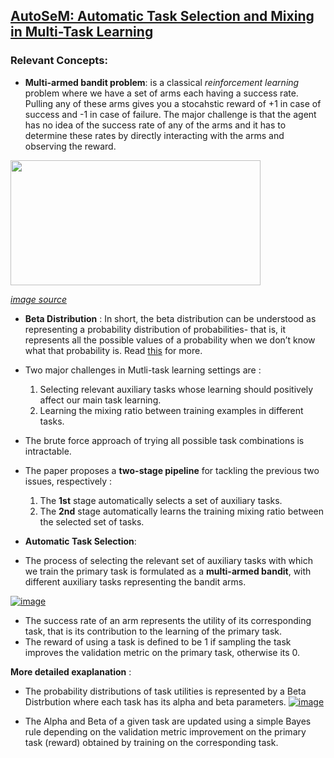 ## [AutoSeM: Automatic Task Selection and Mixing in Multi-Task Learning](https://arxiv.org/abs/1904.04153)

### Relevant Concepts:
  * **Multi-armed bandit problem**: is a classical *reinforcement learning* problem where we have a set of arms each having a success rate. Pulling any of these arms gives you a stocahstic reward of +1 in case of success and -1 in case of failure. The major challenge is that the agent has no idea of the success rate of any of the arms and it has to determine these rates by directly interacting with the arms and observing the reward.
  
  <img src='https://cdn-images-1.medium.com/max/1600/1*Tt8A6mP98ibBlrlFD5UJxg.png' width="400" height="200">
  
  *[image source](https://towardsdatascience.com/solving-the-multi-armed-bandit-problem-b72de40db97c)*
  
  * **Beta Distribution** : In short, the beta distribution can be understood as representing a probability distribution of probabilities- that is, it represents all the possible values of a probability when we don’t know what that probability is. Read [this](http://varianceexplained.org/statistics/beta_distribution_and_baseball/) for more.


* Two major challenges in Mutli-task learning settings are : 
  1. Selecting relevant auxiliary tasks whose learning should positively affect our main task learning.
  2. Learning the mixing ratio between training examples in different tasks.
  
* The brute force approach of trying all possible task combinations is intractable.
* The paper proposes a **two-stage pipeline** for tackling the previous two issues, respectively :
  1. The **1st** stage automatically selects a set of auxiliary tasks.
  2. The **2nd** stage automatically learns the training mixing ratio between the selected set of tasks.
  
  
 * **Automatic Task Selection**: 
 
  * The process of selecting the relevant set of auxiliary tasks with which we train the primary task is formulated as a **multi-armed bandit**, with different auxiliary tasks representing the bandit arms.
  
  <a href="https://ibb.co/KL5KHkc"><img src="https://i.ibb.co/rcQdJSK/image.png" alt="image" border="0"></a>
  
  * The success rate of an arm represents the utility of its corresponding task, that is its contribution to the learning of the primary task. 
  * The reward of using a task is defined to be 1 if sampling the task improves the validation metric on the primary task, otherwise its 0. 

**More detailed exaplanation** :
 * The probability distributions of task utilities is represented by a Beta Distrbution where each task has its alpha and beta parameters. 
   <a href="https://imgbb.com/"><img src="https://i.ibb.co/x34Jvy9/image.png" alt="image" border="0"></a>
   
 * The Alpha and Beta of a given task are updated using a simple Bayes rule depending on the validation metric improvement on the primary task (reward) obtained by training on the corresponding task.
 
  
  
  
  
